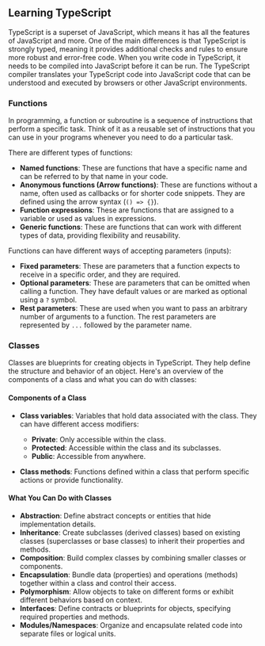 ## Learning TypeScript

TypeScript is a superset of JavaScript, which means it has all the features of JavaScript and more. One of the main differences is that TypeScript is strongly typed, meaning it provides additional checks and rules to ensure more robust and error-free code. When you write code in TypeScript, it needs to be compiled into JavaScript before it can be run. The TypeScript compiler translates your TypeScript code into JavaScript code that can be understood and executed by browsers or other JavaScript environments.

### Functions

In programming, a function or subroutine is a sequence of instructions that perform a specific task. Think of it as a reusable set of instructions that you can use in your programs whenever you need to do a particular task.

There are different types of functions:
- **Named functions**: These are functions that have a specific name and can be referred to by that name in your code.
- **Anonymous functions (Arrow functions)**: These are functions without a name, often used as callbacks or for shorter code snippets. They are defined using the arrow syntax (`() => {}`).
- **Function expressions**: These are functions that are assigned to a variable or used as values in expressions.
- **Generic functions**: These are functions that can work with different types of data, providing flexibility and reusability.

Functions can have different ways of accepting parameters (inputs):
- **Fixed parameters**: These are parameters that a function expects to receive in a specific order, and they are required.
- **Optional parameters**: These are parameters that can be omitted when calling a function. They have default values or are marked as optional using a `?` symbol.
- **Rest parameters**: These are used when you want to pass an arbitrary number of arguments to a function. The rest parameters are represented by `...` followed by the parameter name.

### Classes

Classes are blueprints for creating objects in TypeScript. They help define the structure and behavior of an object. Here's an overview of the components of a class and what you can do with classes:

#### Components of a Class

- **Class variables**: Variables that hold data associated with the class. They can have different access modifiers:
   - **Private**: Only accessible within the class.
   - **Protected**: Accessible within the class and its subclasses.
   - **Public**: Accessible from anywhere.

- **Class methods**: Functions defined within a class that perform specific actions or provide functionality.

#### What You Can Do with Classes

- **Abstraction**: Define abstract concepts or entities that hide implementation details.
- **Inheritance**: Create subclasses (derived classes) based on existing classes (superclasses or base classes) to inherit their properties and methods.
- **Composition**: Build complex classes by combining smaller classes or components.
- **Encapsulation**: Bundle data (properties) and operations (methods) together within a class and control their access.
- **Polymorphism**: Allow objects to take on different forms or exhibit different behaviors based on context.
- **Interfaces**: Define contracts or blueprints for objects, specifying required properties and methods.
- **Modules/Namespaces**: Organize and encapsulate related code into separate files or logical units.

 
    
